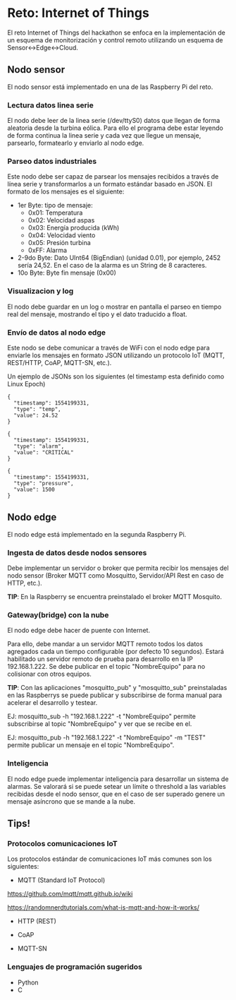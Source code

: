 # Reto: Internet of Things

El reto Internet of Things del hackathon se enfoca en la implementación de un esquema de monitorización y control remoto utilizando un esquema de Sensor<->Edge<->Cloud.

## Nodo sensor
El nodo sensor está implementado en una de las Raspberry Pi del reto. 

### Lectura datos linea serie
El nodo debe leer de la linea serie (/dev/ttyS0) datos que llegan de forma aleatoria desde la turbina eólica. Para ello el programa debe estar leyendo de forma continua la linea serie y cada vez que llegue un mensaje, parsearlo, formatearlo y enviarlo al nodo edge.

### Parseo datos industriales
Este nodo debe ser capaz de parsear los mensajes recibidos a través de línea serie y transformarlos a un formato estándar basado en JSON.
El formato de los mensajes es el siguiente:
- 1er Byte: tipo de mensaje:
  - 0x01: Temperatura
  - 0x02: Velocidad aspas
  - 0x03: Energía producida (kWh)
  - 0x04: Velocidad viento
  - 0x05: Presión turbina
  - 0xFF: Alarma
- 2-9do Byte: Dato UInt64 (BigEndian) (unidad 0.01), por ejemplo, 2452 sería 24,52. En el caso de la alarma es un String de 8 caracteres.
- 10o Byte: Byte fin mensaje (0x00)

### Visualizacion y log
El nodo debe guardar en un log o mostrar en pantalla el parseo en tiempo real del mensaje, mostrando el tipo y el dato traducido a float.

### Envío de datos al nodo edge
Este nodo se debe comunicar a través de WiFi con el nodo edge para enviarle los mensajes en formato JSON utilizando un protocolo IoT (MQTT, REST/HTTP, CoAP, MQTT-SN, etc.).

Un ejemplo de JSONs son los siguientes (el timestamp esta definido como Linux Epoch)
```
{
  "timestamp": 1554199331,
  "type": "temp",
  "value": 24.52
}
```
```
{
  "timestamp": 1554199331,
  "type": "alarm",
  "value": "CRITICAL"
}
```
```
{
  "timestamp": 1554199331,
  "type": "pressure",
  "value": 1500
}
```

## Nodo edge
El nodo edge está implementado en la segunda Raspberry Pi.

### Ingesta de datos desde nodos sensores
Debe implementar un servidor o broker que permita recibir los mensajes del nodo sensor (Broker MQTT como Mosquitto, Servidor/API Rest en caso de HTTP, etc.).

**TIP**: En la Raspberry se encuentra preinstalado el broker MQTT Mosquito.

### Gateway(bridge) con la nube
El nodo edge debe hacer de puente con Internet. 

Para ello, debe mandar a un servidor MQTT remoto todos los datos agregados cada un tiempo configurable (por defecto 10 segundos).
Estará habilitado un servidor remoto de prueba para desarrollo en la IP 192.168.1.222. Se debe publicar en el topic "NombreEquipo" para no colisionar con otros equipos.

**TIP**: Con las aplicaciones "mosquitto_pub" y "mosquitto_sub" preinstaladas en las Raspberrys se puede publicar y subscribirse de forma manual para acelerar el desarrollo y testear.

EJ: mosquitto_sub -h "192.168.1.222" -t "NombreEquipo" permite subscribirse al topic "NombreEquipo" y ver que se recibe en el.

EJ: mosquitto_pub -h "192.168.1.222" -t "NombreEquipo" -m "TEST" permite publicar un mensaje en el topic "NombreEquipo".

### Inteligencia
El nodo edge puede implementar inteligencia para desarrollar un sistema de alarmas. Se valorará si se puede setear un límite o threshold a las variables recibidas desde el nodo sensor, que en el caso de ser superado genere un mensaje asíncrono que se mande a la nube.

## Tips!
### Protocolos comunicaciones IoT
Los protocolos estándar de comunicaciones IoT más comunes son los siguientes:

- MQTT (Standard IoT Protocol)

https://github.com/mqtt/mqtt.github.io/wiki

https://randomnerdtutorials.com/what-is-mqtt-and-how-it-works/

- HTTP (REST)

- CoAP

- MQTT-SN


### Lenguajes de programación sugeridos
- Python
- C
